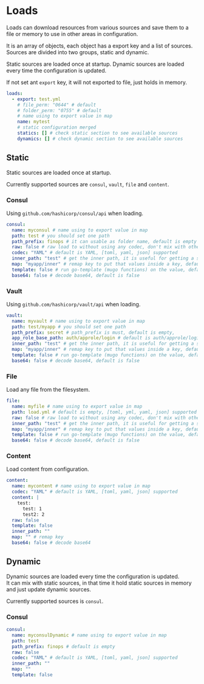 # Loads

Loads can download resources from various sources and save them to a file or memory to use in other areas in configuration.

It is an array of objects, each object has a export key and a list of sources.  
Sources are divided into two groups, static and dynamic.  

Static sources are loaded once at startup.
Dynamic sources are loaded every time the configuration is updated.

If not set ant `export` key, it will not exported to file, just holds in memory.

```yaml
loads:
  - export: test.yml
    # file_perm: "0644" # default
    # folder_perm: "0755" # default
    # name using to export value in map
    name: mytest
    # static configuration merged
    statics: [] # check static section to see available sources
    dynamics: [] # check dynamic section to see available sources
```

## Static

Static sources are loaded once at startup.

Currently supported sources are `consul`, `vault`, `file` and `content`.

### Consul

Using `github.com/hashicorp/consul/api` when loading. 

```yaml
consul:
  name: myconsul # name using to export value in map
  path: test # you should set one path
  path_prefix: finops # it can usable as folder name, default is empty
  raw: false # raw load to without using any codec, don't mix with others merge not possible, default is false
  codec: "YAML" # default is YAML, [toml, yaml, json] supported
  inner_path: "test" # get the inner path, it is useful for getting a specific key with sperate '/', default is empty
  map: "myapp/inner" # remap key to put that values inside a key, default is empty
  template: false # run go-template (mugo functions) on the value, default is false
  base64: false # decode base64, default is false
```

### Vault

Using `github.com/hashicorp/vault/api` when loading.

```yaml
vault:
  name: myvault # name using to export value in map
  path: test/myapp # you should set one path
  path_prefix: secret # path_prefix is must, default is empty,
  app_role_base_path: auth/approle/login # default is auth/approle/login, not need to set
  inner_path: "test" # get the inner path, it is useful for getting a specific key with sperate '/', default is empty
  map: "myapp/inner" # remap key to put that values inside a key, default is empty
  template: false # run go-template (mugo functions) on the value, default is false
  base64: false # decode base64, default is false
```

### File

Load any file from the filesystem.

```yaml
file:
  name: myfile # name using to export value in map
  path: load.yml # default is empty, [toml, yml, yaml, json] supported
  raw: false # raw load to without using any codec, don't mix with others merge not possible, default is false
  inner_path: "test" # get the inner path, it is useful for getting a specific key with sperate '/', default is empty
  map: "myapp/inner" # remap key to put that values inside a key, default is empty
  template: false # run go-template (mugo functions) on the value, default is false
  base64: false # decode base64, default is false
```

### Content

Load content from configuration.

```yaml
content:
  name: mycontent # name using to export value in map
  codec: "YAML" # default is YAML, [toml, yaml, json] supported
  content: |
    test:
      test: 1
      test2: 2
  raw: false
  template: false
  inner_path: "" 
  map: "" # remap key
  base64: false # decode base64
```

## Dynamic

Dynamic sources are loaded every time the configuration is updated.  
It can mix with static sources, in that time it hold static sources in memory and just update dynamic sources.

Currently supported sources is `consul`.

### Consul

```yaml
consul:
  name: myconsulDynamic # name using to export value in map
  path: test
  path_prefix: finops # default is empty
  raw: false
  codec: "YAML" # default is YAML, [toml, yaml, json] supported
  inner_path: ""
  map: ""
  template: false
```
